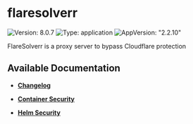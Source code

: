 # flaresolverr

![Version: 8.0.7](https://img.shields.io/badge/Version-8.0.7-informational?style=flat-square) ![Type: application](https://img.shields.io/badge/Type-application-informational?style=flat-square) ![AppVersion: "2.2.10"](https://img.shields.io/badge/AppVersion-"2.2.10"-informational?style=flat-square)

FlareSolverr is a proxy server to bypass Cloudflare protection

## Available Documentation

- [**Changelog**](CHANGELOG)

- [**Container Security**](container-security)

- [**Helm Security**](helm-security)

